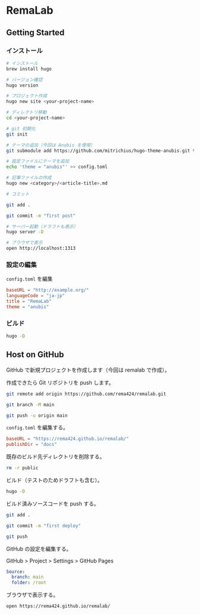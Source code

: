 # RemaLab

## Getting Started

### インストール

```sh
# インストール
brew install hugo

# バージョン確認
hugo version

# プロジェクト作成
hugo new site <your-project-name>

# ディレクトリ移動
cd <your-project-name>

# git 初期化
git init

# テーマの追加（今回は Anubis を使用）
git submodule add https://github.com/mitrichius/hugo-theme-anubis.git themes/anubis

# 設定ファイルにテーマを追加
echo 'theme = "anubis"' >> config.toml

# 記事ファイルの作成
hugo new <category>/<article-title>.md

# コミット

git add .

git commit -m "first post"

# サーバー起動（ドラフトも表示）
hugo server -D

# ブラウザで表示
open http://localhost:1313
```

### 設定の編集

`config.toml` を編集

```toml
baseURL = "http://example.org/"
languageCode = "ja-jp"
title = "RemaLab"
theme = "anubis"
```

### ビルド

```sh
hugo -D
```

## Host on GitHub

GitHub で新規プロジェクトを作成します（今回は remalab で作成）。

作成できたら Git リポジトリを push します。

```sh
git remote add origin https://github.com/rema424/remalab.git

git branch -M main

git push -u origin main
```

`config.toml` を編集する。

```toml
baseURL = "https://rema424.github.io/remalab/"
publishDir = "docs"
```

既存のビルド先ディレクトリを削除する。

```sh
rm -r public
```

ビルド（テストのためドラフトも含む）。

```sh
hugo -D
```

ビルド済みソースコードを push する。

```sh
git add .

git commit -m "first deploy"

git push
```

GitHub の設定を編集する。

GitHub > Project > Settings > GitHub Pages

```yaml
Source:
  branch: main
  folder: /root
```

ブラウザで表示する。

```sh
open https://rema424.github.io/remalab/
```
